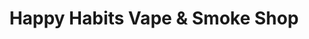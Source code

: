 ---
title: "Happy Habits Vape & Smoke Shop"
url: /newburgh/happy-habits-vape-und-smoke-shop/
shop: Tabak
---